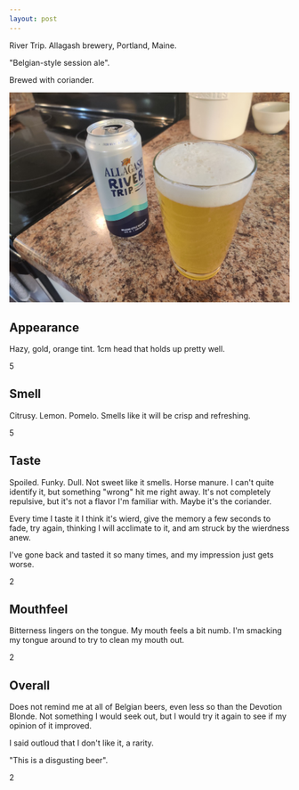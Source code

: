 ```yaml
---
layout: post
---
```


River Trip.
Allagash brewery,
Portland, Maine.

"Belgian-style session ale".

Brewed with coriander.

<img class="beer-photo" src="/beer/images/2020-10-27-allagash-river-trip.jpg"/>


## Appearance

Hazy, gold, orange tint.
1cm head that holds up pretty well.

5


## Smell

Citrusy. Lemon. Pomelo. Smells like it will be crisp and refreshing.

5


## Taste

Spoiled. Funky. Dull.
Not sweet like it smells.
Horse manure.
I can't quite identify it,
but something "wrong" hit me right away.
It's not completely repulsive,
but it's not a flavor I'm familiar with.
Maybe it's the coriander.

Every time I taste it I think it's wierd,
give the memory a few seconds to fade,
try again,
thinking I will acclimate to it,
and am struck by the wierdness anew.

I've gone back and tasted it so many times,
and my impression just gets worse.

2


## Mouthfeel

Bitterness lingers on the tongue.
My mouth feels a bit numb.
I'm smacking my tongue around to try to clean my mouth out.

2


## Overall

Does not remind me at all of Belgian beers,
even less so than the Devotion Blonde.
Not something I would seek out,
but I would try it again
to see if my opinion of it improved.

I said outloud that I don't like it,
a rarity.

"This is a disgusting beer".

2
